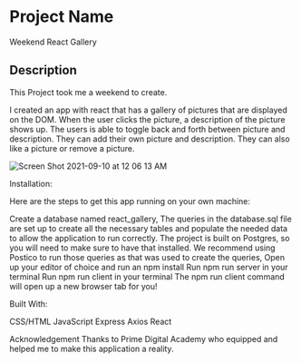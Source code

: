 # Project Name

Weekend React Gallery

## Description

This Project took me a weekend to create.

I created an app with react that has a gallery of pictures that are displayed on the DOM.
When the user clicks the picture, a description of the picture shows up.  The users is able to
toggle back and forth between picture and description. They can add their own picture and description. 
They can also like a picture or remove a picture.


![Screen Shot 2021-09-10 at 12 06 13 AM](https://user-images.githubusercontent.com/82717484/132803125-c4416860-3161-4425-8a87-5c3009280766.png)


Installation: 

Here are the steps to get this app running on your own machine:

Create a database named react_gallery,
The queries in the database.sql file are set up to create all the necessary tables and populate the needed data to allow the application to run correctly. The project is built on Postgres, so you will need to make sure to have that installed. We recommend using Postico to run those queries as that was used to create the queries,
Open up your editor of choice and run an npm install
Run npm run server in your terminal
Run npm run client in your terminal
The npm run client command will open up a new browser tab for you!


Built With:

CSS/HTML
JavaScript
Express
Axios
React

Acknowledgement
Thanks to Prime Digital Academy who equipped and helped me to make this application a reality. 
